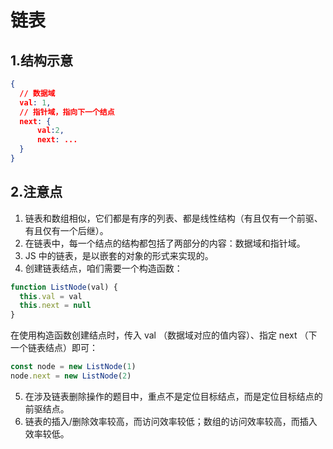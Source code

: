 # 链表

## 1.结构示意

```json
{
  // 数据域
  val: 1,
  // 指针域，指向下一个结点
  next: {
      val:2,
      next: ...
  }
}
```

## 2.注意点

1. 链表和数组相似，它们都是有序的列表、都是线性结构（有且仅有一个前驱、有且仅有一个后继）。
2. 在链表中，每一个结点的结构都包括了两部分的内容：数据域和指针域。
3. JS 中的链表，是以嵌套的对象的形式来实现的。
4. 创建链表结点，咱们需要一个构造函数：

```javascript
function ListNode(val) {
  this.val = val
  this.next = null
}
```

在使用构造函数创建结点时，传入 val （数据域对应的值内容）、指定 next （下一个链表结点）即可：

```javascript
const node = new ListNode(1)
node.next = new ListNode(2)
```

5. 在涉及链表删除操作的题目中，重点不是定位目标结点，而是定位目标结点的前驱结点。
6. 链表的插入/删除效率较高，而访问效率较低；数组的访问效率较高，而插入效率较低。
